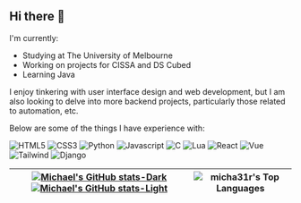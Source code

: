 ## Hi there 👋

I'm currently:
- Studying at The University of Melbourne
- Working on projects for CISSA and DS Cubed
- Learning Java

I enjoy tinkering with user interface design and web development, but I am also looking to delve into more backend projects, particularly those related to automation, etc.

Below are some of the things I have experience with:

![HTML5](https://img.shields.io/badge/HTML5-E34F26?style=for-the-badge&logo=html5&logoColor=white) ![CSS3](https://img.shields.io/badge/CSS3-1572B6?style=for-the-badge&logo=css3&logoColor=white) ![Python](https://img.shields.io/badge/Python-14354C?style=for-the-badge&logo=python&logoColor=white) ![Javascript](https://img.shields.io/badge/JavaScript-F7DF1E?style=for-the-badge&logo=javascript&logoColor=black) ![C](https://img.shields.io/badge/C-00599C?style=for-the-badge&logo=c&logoColor=white)  ![Lua](https://img.shields.io/badge/Lua-2C2D72?style=for-the-badge&logo=lua&logoColor=white) ![React](https://img.shields.io/badge/React-20232A?style=for-the-badge&logo=react&logoColor=61DAFB) ![Vue](https://img.shields.io/badge/Vue.js-35495E?style=for-the-badge&logo=vue.js&logoColor=4FC08D) ![Tailwind](https://img.shields.io/badge/Tailwind_CSS-38B2AC?style=for-the-badge&logo=tailwind-css&logoColor=white) ![Django](https://img.shields.io/badge/Django-092E20?style=for-the-badge&logo=django&logoColor=white)

| [![Michael's GitHub stats-Dark](https://github-readme-stats.vercel.app/api?username=micha31r&hide=stars&show_icons=true&border_color=333333&theme=dark#gh-dark-mode-only)](https://github.com/anuraghazra/github-readme-stats#gh-dark-mode-only) [![Michael's GitHub stats-Light](https://github-readme-stats.vercel.app/api?username=micha31r&hide=stars&show_icons=true&border_color=dddddd&theme=default#gh-light-mode-only)](https://github.com/anuraghazra/github-readme-stats#gh-light-mode-only) | ![micha31r's Top Languages](https://github-readme-stats.vercel.app/api/top-langs/?username=micha31r&theme=prussian&show_icons=true&hide_border=true&layout=compact) |
|--|--|
